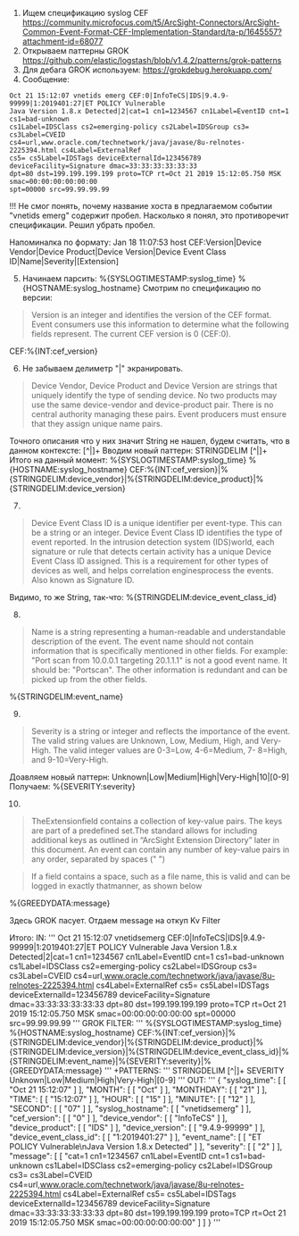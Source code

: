1. Ищем спецификацию syslog CEF
https://community.microfocus.com/t5/ArcSight-Connectors/ArcSight-Common-Event-Format-CEF-Implementation-Standard/ta-p/1645557?attachment-id=68077
2. Открываем паттерны GROK
https://github.com/elastic/logstash/blob/v1.4.2/patterns/grok-patterns
3. Для дебага GROK используем:
https://grokdebug.herokuapp.com/
4. Сообщение:
```
Oct 21 15:12:07 vnetids emerg CEF:0|InfoTeCS|IDS|9.4.9-99999|1:2019401:27|ET POLICY Vulnerable
Java Version 1.8.x Detected|2|cat=1 cn1=1234567 cn1Label=EventID cnt=1 cs1=bad-unknown
cs1Label=IDSClass cs2=emerging-policy cs2Label=IDSGroup cs3= cs3Label=CVEID
cs4=url,www.oracle.com/technetwork/java/javase/8u-relnotes-2225394.html cs4Label=ExternalRef
cs5= cs5Label=IDSTags deviceExternalId=123456789 deviceFacility=Signature dmac=33:33:33:33:33:33
dpt=80 dst=199.199.199.199 proto=TCP rt=Oct 21 2019 15:12:05.750 MSK smac=00:00:00:00:00:00
spt=00000 src=99.99.99.99
```
!!! Не смог понять, почему название хоста в предлагаемом событии "vnetids emerg" содержит пробел. Насколько я понял, это противоречит спецификации. Решил убрать пробел.

Напоминалка по формату:
Jan  18   11:07:53 host CEF:Version|Device Vendor|Device Product|Device Version|Device Event Class ID|Name|Severity|[Extension]

5. Начинаем парсить:
%{SYSLOGTIMESTAMP:syslog_time}
%{HOSTNAME:syslog_hostname}
Смотрим по спецификацию по версии:
>Version is  an integer and identifies the version of the CEF format. Event consumers use this information to determine what the following fields represent. The current CEF version is 0 (CEF:0).    
 
CEF:%{INT:cef_version}

6. Не забываем делиметр "|" экранировать.
>Device Vendor, Device Product and Device Version are strings that uniquely identify the type of sending device. No two products may use the same device-vendor and device-product pair. There is no central authority managing these pairs. Event producers must ensure that they assign unique name pairs.

Точного описания что у них значит String не нашел, будем считать, что в данном контексте: [^\|]+
Вводим новый паттерн:
STRINGDELIM [^\|]+
Итого на данный момент:
%{SYSLOGTIMESTAMP:syslog_time} %{HOSTNAME:syslog_hostname} CEF:%{INT:cef_version}\|%{STRINGDELIM:device_vendor}\|%{STRINGDELIM:device_product}\|%{STRINGDELIM:device_version}

7.
>Device Event Class ID is  a unique identifier per event-type. This can be a string or an integer. Device Event Class ID identifies the type of event reported. In the intrusion detection system (IDS)world, each signature or rule that detects certain activity has a unique Device Event Class ID assigned. This is    a   requirement for other types of devices as   well, and helps correlation enginesprocess the events. Also known as Signature ID.

Видимо, то же String, так-что:
%{STRINGDELIM:device_event_class_id}

8.
>Name is    a   string representing a human-readable and understandable description of the event. The event name should not contain information that is specifically mentioned in other fields. For example: "Port scan from 10.0.0.1 targeting 20.1.1.1" is not a good event name. It should be: "Portscan". The other information is redundant and can be picked up from the other fields.

%{STRINGDELIM:event_name}

9.
>Severity is  a   string or integer and reflects the importance of the event. The valid string values are Unknown, Low, Medium, High, and Very-High. The valid integer values are 0-3=Low, 4-6=Medium, 7- 8=High, and 9-10=Very-High.

Доавляем новый паттерн:
Unknown|Low|Medium|High|Very-High|10|[0-9]
Получаем:
%{SEVERITY:severity}

10.
>TheExtensionfield contains a collection of key-value pairs. The keys are part of a predefined set.The standard allows for including additional keys as   outlined in “ArcSight Extension Directory” later in this document.  An event can contain any number of key-value pairs in any order, separated by spaces ("  ")

>If   a field contains a space, such as   a file name, this is valid and can be logged in exactly thatmanner, as   shown below

%{GREEDYDATA:message}

Здесь GROK пасует. Отдаем message на откуп Kv Filter

Итого:
IN:
'''
Oct 21 15:12:07 vnetidsemerg CEF:0|InfoTeCS|IDS|9.4.9-99999|1:2019401:27|ET POLICY Vulnerable
Java Version 1.8.x Detected|2|cat=1 cn1=1234567 cn1Label=EventID cnt=1 cs1=bad-unknown cs1Label=IDSClass cs2=emerging-policy cs2Label=IDSGroup cs3= cs3Label=CVEID cs4=url,www.oracle.com/technetwork/java/javase/8u-relnotes-2225394.html cs4Label=ExternalRef cs5= cs5Label=IDSTags deviceExternalId=123456789 deviceFacility=Signature dmac=33:33:33:33:33:33 dpt=80 dst=199.199.199.199 proto=TCP rt=Oct 21 2019 15:12:05.750 MSK smac=00:00:00:00:00:00
spt=00000 src=99.99.99.99
'''
GROK FILTER:
'''
%{SYSLOGTIMESTAMP:syslog_time} %{HOSTNAME:syslog_hostname} CEF:%{INT:cef_version}\|%{STRINGDELIM:device_vendor}\|%{STRINGDELIM:device_product}\|%{STRINGDELIM:device_version}\|%{STRINGDELIM:device_event_class_id}\|%{STRINGDELIM:event_name}\|%{SEVERITY:severity}\|%{GREEDYDATA:message}
'''
+PATTERNS:
'''
STRINGDELIM [^\|]+
SEVERITY Unknown|Low|Medium|High|Very-High|[0-9]
'''
OUT:
'''
{
  "syslog_time": [
    [
      "Oct 21 15:12:07"
    ]
  ],
  "MONTH": [
    [
      "Oct"
    ]
  ],
  "MONTHDAY": [
    [
      "21"
    ]
  ],
  "TIME": [
    [
      "15:12:07"
    ]
  ],
  "HOUR": [
    [
      "15"
    ]
  ],
  "MINUTE": [
    [
      "12"
    ]
  ],
  "SECOND": [
    [
      "07"
    ]
  ],
  "syslog_hostname": [
    [
      "vnetidsemerg"
    ]
  ],
  "cef_version": [
    [
      "0"
    ]
  ],
  "device_vendor": [
    [
      "InfoTeCS"
    ]
  ],
  "device_product": [
    [
      "IDS"
    ]
  ],
  "device_version": [
    [
      "9.4.9-99999"
    ]
  ],
  "device_event_class_id": [
    [
      "1:2019401:27"
    ]
  ],
  "event_name": [
    [
      "ET POLICY Vulnerable\nJava Version 1.8.x Detected"
    ]
  ],
  "severity": [
    [
      "2"
    ]
  ],
  "message": [
    [
      "cat=1 cn1=1234567 cn1Label=EventID cnt=1 cs1=bad-unknown cs1Label=IDSClass cs2=emerging-policy cs2Label=IDSGroup cs3= cs3Label=CVEID cs4=url,www.oracle.com/technetwork/java/javase/8u-relnotes-2225394.html cs4Label=ExternalRef cs5= cs5Label=IDSTags deviceExternalId=123456789 deviceFacility=Signature dmac=33:33:33:33:33:33 dpt=80 dst=199.199.199.199 proto=TCP rt=Oct 21 2019 15:12:05.750 MSK smac=00:00:00:00:00:00"
    ]
  ]
}
'''
